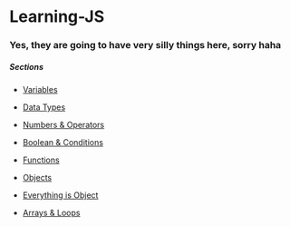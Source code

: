 Learning-JS
=================

### Yes, they are going to have very silly things here, sorry haha

##### Sections

* [Variables](https://github.com/Matelaa/Learning-JS/tree/master/Variables)

* [Data Types](https://github.com/Matelaa/Learning-JS/tree/master/Data-Types)

* [Numbers & Operators](https://github.com/Matelaa/Learning-JS/tree/master/Numbers-Operators)

* [Boolean & Conditions](https://github.com/Matelaa/Learning-JS/tree/master/Boolean-Conditions)

* [Functions](https://github.com/Matelaa/Learning-JS/tree/master/Functions)

* [Objects](https://github.com/Matelaa/Learning-JS/tree/master/Objects)

* [Everything is Object](https://github.com/Matelaa/Learning-JS/tree/master/Everything-Is-Object)

* [Arrays & Loops](https://github.com/Matelaa/Learning-JS/tree/master/Arrays-Loops)